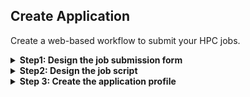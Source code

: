 ## Create Application

Create a web-based workflow to submit your HPC jobs.

<details>
    <summary markdown="span"><b>Step1: Design the job submission form</b></summary>

To customize your web form, click **"Form Builder"** tab.

#### Add a Form field

To add a new form field, click **"Add Form Field"** button. This will add a new field at the bottom of the form. Click **"Edit"** button to customize your HTML component.

You can choose from multiple HTML components such as:

- Headings (size 1 to 5)
- Text area
- Number
- Select
- Text
- Toogle
- Password

#### Edit a form field

Select the HTML component you want to edit and click the **"Edit"** icon on the right side of the panel.

#### Duplicate a form field

Select the HTML component you want to copy and click the **"Duplicate"** icon on the right side of the panel.

#### Delete a form field

Select the HTML component you want to delete and click the **"Delete"** icon on the right side of the panel.


#### Hide/Show Elements:
You can hide/show HTML elements based on the value of other elements via the **when** clause.

___
**Example1**: You have a dropdown menu named "dropdown1" you want to show only when the user click on the toggle button "checkbox1":

```json
{
/*
 1 - Click Form Builder (Advanced Mode using JSON)
 2 - Locate the HTML element you want to edit
*/
    "param_type": "select",
    "name": "dropdown1",
    /* Add the "when" block below */
    "when": {
        "param": "checkbox1",
        "eq": true
    }
}
```
___
**Example2:** You have a dropdown menu named "dropdown1" you want to show only when the user specify a number of CPUs (via `ncpus` HTML field) lower than 5:

```json
/*
 1 - Click Form Builder (Advanced Mode using JSON)
 2 - Locate the HTML element you want to edit
*/
 {
    "param_type": "select",
    "name": "dropdown1",
    /* Add the "when" block below */
    "when": {
        "param": "ncpus",
        "lt": 5
    }
}
```
 - **when** block works for all **param_type**
 - Here is a list of all comparators you can use:
   - eq
   - not_eq
   - in
   - not_in
   - gt
   - gte
   - lt
   - lte
   - min
   - max
   - range
   - not_in_range
   - regex
   - not_regex
   - exact
   - starts_with
   - ends_with
   - empty
   - not_empty

</details>

<details>
    <summary markdown="span"><b>Step2: Design the job script</b></summary>

Once you have designed your HTML form, it's time to create the associated job script.
This script will be the actual command executed by the scheduler host.

#### Script Interpreter

You can choose whether you want your script to be executed as a regular Linux Shell Script (via **/bin/bash**) or directly as a OpenPBS queue file (executed via **qsub**)

#### Script Template Type

In the **Simple** mode, you can substitute the variables returned by the HMTL form using **%variable%**. For example, if you have one HTML field named **ncpus**, you can retrieve the value entered by the user via **%ncpus%**.

In the **Advanced** mode, you can leverage Jinja templating to build advanced logic. For example, **{{ job | upper }}** will retrieve the HTML field named **job** and enforce uppercase.

#### Job Script

This is where you will add the logic you want to be executed.
</details>



<details>
    <summary markdown="span"><b>Step 3: Create the application profile</b></summary>

Once your HTML form and job script are ready, choose a name for your application and upload a thumbnail.

</details>


